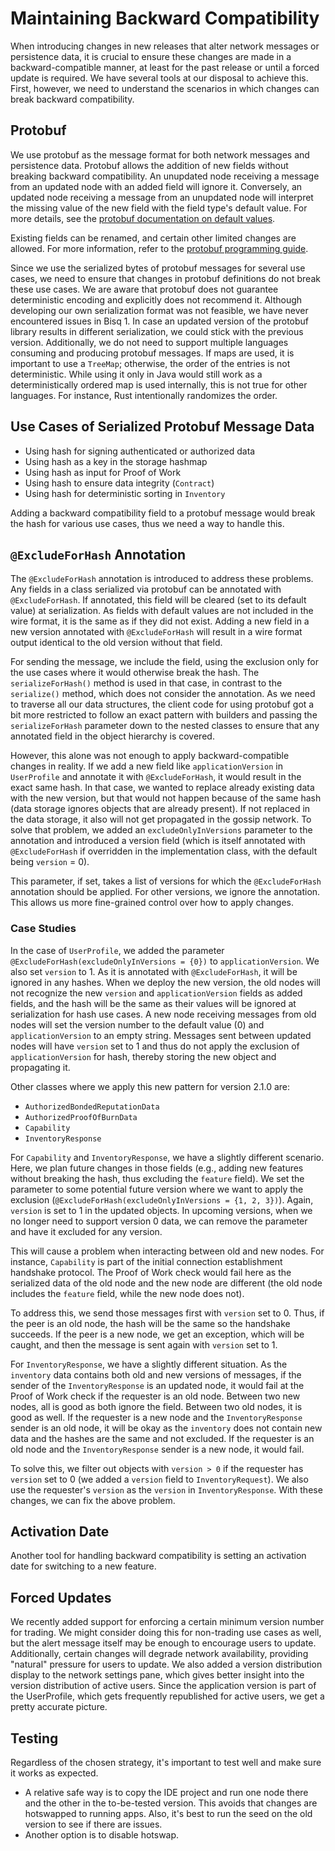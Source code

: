 # Maintaining Backward Compatibility

When introducing changes in new releases that alter network messages or persistence data, it is crucial to ensure these
changes are made in a backward-compatible manner, at least for the past release or until a forced update is required. We
have several tools at our disposal to achieve this. First, however, we need to understand the scenarios in which changes
can break backward compatibility.

## Protobuf

We use protobuf as the message format for both network messages and persistence data. Protobuf allows the addition of
new fields without breaking backward compatibility. An unupdated node receiving a message from an updated node with an
added field will ignore it. Conversely, an updated node receiving a message from an unupdated node will interpret the
missing value of the new field with the field type's default value. For more details, see
the [protobuf documentation on default values](https://protobuf.dev/programming-guides/proto3/#default).

Existing fields can be renamed, and certain other limited changes are allowed. For more information, refer to
the [protobuf programming guide](https://protobuf.dev/programming-guides/proto3/).

Since we use the serialized bytes of protobuf messages for several use cases, we need to ensure that changes in protobuf
definitions do not break these use cases. We are aware that protobuf does not guarantee deterministic encoding and
explicitly does not recommend it. Although developing our own serialization format was not feasible, we have never
encountered issues in Bisq 1. In case an updated version of the protobuf library results in different serialization, we
could stick with the previous version. Additionally, we do not need to support multiple languages consuming and
producing protobuf messages. If maps are used, it is important to use a `TreeMap`; otherwise, the order of the entries
is not deterministic. While using it only in Java would still work as a deterministically ordered map is used
internally, this is not true for other languages. For instance, Rust intentionally randomizes the order.

## Use Cases of Serialized Protobuf Message Data

- Using hash for signing authenticated or authorized data
- Using hash as a key in the storage hashmap
- Using hash as input for Proof of Work
- Using hash to ensure data integrity (`Contract`)
- Using hash for deterministic sorting in `Inventory`

Adding a backward compatibility field to a protobuf message would break the hash for various use cases, thus we need a
way to handle this.

## `@ExcludeForHash` Annotation

The `@ExcludeForHash` annotation is introduced to address these problems. Any fields in a class serialized via protobuf
can be annotated with `@ExcludeForHash`. If annotated, this field will be cleared (set to its default value) at
serialization. As fields with default values are not included in the wire format, it is the same as if they did not
exist. Adding a new field in a new version annotated with `@ExcludeForHash` will result in a wire format output
identical to the old version without that field.

For sending the message, we include the field, using the exclusion only for the use cases where it would otherwise break
the hash. The `serializeForHash()` method is used in that case, in contrast to the `serialize()` method, which does not
consider the annotation. As we need to traverse all our data structures, the client code for using protobuf got a bit
more restricted to follow an exact pattern with builders and passing the `serializeForHash` parameter down to the nested
classes to ensure that any annotated field in the object hierarchy is covered.

However, this alone was not enough to apply backward-compatible changes in reality. If we add a new field
like `applicationVersion` in `UserProfile` and annotate it with `@ExcludeForHash`, it would result in the exact same
hash. In that case, we wanted to replace already existing data with the new version, but that would not happen because
of the same hash (data storage ignores objects that are already present). If not replaced in the data storage, it also
will not get propagated in the gossip network. To solve that problem, we added an `excludeOnlyInVersions` parameter to
the annotation and introduced a version field (which is itself annotated with `@ExcludeForHash` if overridden in the
implementation class, with the default being `version` = 0).

This parameter, if set, takes a list of versions for which the `@ExcludeForHash` annotation should be applied. For other
versions, we ignore the annotation. This allows us more fine-grained control over how to apply changes.

### Case Studies

In the case of `UserProfile`, we added the parameter `@ExcludeForHash(excludeOnlyInVersions = {0})`
to `applicationVersion`. We also set `version` to 1. As it is annotated with `@ExcludeForHash`, it will be ignored in
any hashes. When we deploy the new version, the old nodes will not recognize the new `version` and `applicationVersion`
fields as added fields, and the hash will be the same as their values will be ignored at serialization for hash use
cases. A new node receiving messages from old nodes will set the version number to the default value (0)
and `applicationVersion` to an empty string. Messages sent between updated nodes will have `version` set to 1 and thus
do not apply the exclusion of `applicationVersion` for hash, thereby storing the new object and propagating it.

Other classes where we apply this new pattern for version 2.1.0 are:

- `AuthorizedBondedReputationData`
- `AuthorizedProofOfBurnData`
- `Capability`
- `InventoryResponse`

For `Capability` and `InventoryResponse`, we have a slightly different scenario. Here, we plan future changes in those
fields (e.g., adding new features without breaking the hash, thus excluding the `feature` field). We set the parameter
to some potential future version where we want to apply the
exclusion (`@ExcludeForHash(excludeOnlyInVersions = {1, 2, 3})`). Again, `version` is set to 1 in the updated objects.
In upcoming versions, when we no longer need to support version 0 data, we can remove the parameter and have it excluded
for any version.

This will cause a problem when interacting between old and new nodes. For instance, `Capability` is part of the initial
connection establishment handshake protocol. The Proof of Work check would fail here as the serialized data of the old
node and the new node are different (the old node includes the `feature` field, while the new node does not).

To address this, we send those messages first with `version` set to 0. Thus, if the peer is an old node, the hash will
be the same so the handshake succeeds. If the peer is a new node, we get an exception, which will be caught, and then
the message is sent again with `version` set to 1.

For `InventoryResponse`, we have a slightly different situation. As the `inventory` data contains both old and new
versions of messages, if the sender of the `InventoryResponse` is an updated node, it would fail at the Proof of Work
check if the requester is an old node. Between two new nodes, all is good as both ignore the field. Between two old
nodes, it is good as well. If the requester is a new node and the `InventoryResponse` sender is an old node, it will be
okay as the `inventory` does not contain new data and the hashes are the same and not excluded. If the requester is an
old node and the `InventoryResponse` sender is a new node, it would fail.

To solve this, we filter out objects with `version > 0` if the requester has `version` set to 0 (we added a `version`
field to `InventoryRequest`). We also use the requester's `version` as the `version` in `InventoryResponse`. With these
changes, we can fix the above problem.

## Activation Date

Another tool for handling backward compatibility is setting an activation date for switching to a new feature.

## Forced Updates

We recently added support for enforcing a certain minimum version number for trading. We might consider doing this for
non-trading use cases as well, but the alert message itself may be enough to encourage users to update. Additionally,
certain changes will degrade network availability, providing "natural" pressure for users to update. We also added a
version distribution display to the network settings pane, which gives better insight into the version distribution of
active users. Since the application version is part of the UserProfile, which gets frequently republished for active
users, we get a pretty accurate picture.

## Testing

Regardless of the chosen strategy, it's important to test well and make sure it works as expected.
* A relative safe way is to copy the IDE project and run one node there and the other in the to-be-tested version.
   This avoids that changes are hotswapped to running apps. Also, it's best to run the seed on the old version to see if there are issues.
* Another option is to disable hotswap.
